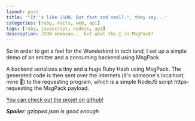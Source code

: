 ```yaml
---
layout: post
title: '"It''s like JSON. But fast and small.", they say...'
categories: [ruby, rails, web, api]
tags: [ruby, javascript, nodejs, api]
description: JSON shmason... but what the 🦆 is MsgPack?
---
```


So in order to get a feel for the Wunderkind in tech land, I set up a simple demo of an emitter and a consuming backend using MsgPack.

A backend serializes a tiny and a huge Ruby Hash using MsgPack. The generated code is then sent over the internets (it's someone's localhost, mine 🤫) to the requesting program, which is a simple NodeJS script https-requesting the MsgPack payload.

[You can check out the projet on github!](https://github.com/simonneutert/msgpack-demo)

*__Spoiler__: gzipped json is good enough*